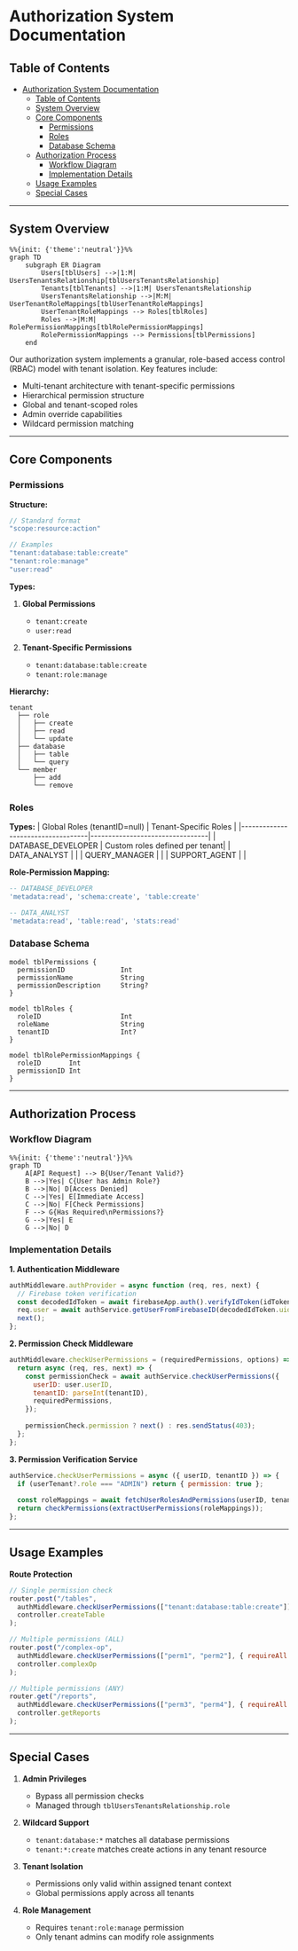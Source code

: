 # Authorization System Documentation

## Table of Contents
- [Authorization System Documentation](#authorization-system-documentation)
  - [Table of Contents](#table-of-contents)
  - [System Overview ](#system-overview-)
  - [Core Components ](#core-components-)
    - [Permissions ](#permissions-)
    - [Roles ](#roles-)
    - [Database Schema ](#database-schema-)
  - [Authorization Process ](#authorization-process-)
    - [Workflow Diagram ](#workflow-diagram-)
    - [Implementation Details ](#implementation-details-)
  - [Usage Examples ](#usage-examples-)
  - [Special Cases ](#special-cases-)

---

## System Overview <a name="system-overview"></a>

```mermaid
%%{init: {'theme':'neutral'}}%%
graph TD
    subgraph ER Diagram
        Users[tblUsers] -->|1:M| UsersTenantsRelationship[tblUsersTenantsRelationship]
        Tenants[tblTenants] -->|1:M| UsersTenantsRelationship
        UsersTenantsRelationship -->|M:M| UserTenantRoleMappings[tblUserTenantRoleMappings]
        UserTenantRoleMappings --> Roles[tblRoles]
        Roles -->|M:M| RolePermissionMappings[tblRolePermissionMappings]
        RolePermissionMappings --> Permissions[tblPermissions]
    end
```

Our authorization system implements a granular, role-based access control (RBAC) model with tenant isolation. Key features include:

- Multi-tenant architecture with tenant-specific permissions
- Hierarchical permission structure
- Global and tenant-scoped roles
- Admin override capabilities
- Wildcard permission matching

---

## Core Components <a name="core-components"></a>

### Permissions <a name="permissions"></a>

**Structure:**
```typescript
// Standard format
"scope:resource:action"

// Examples
"tenant:database:table:create"
"tenant:role:manage"
"user:read"
```

**Types:**
1. **Global Permissions**
   - `tenant:create`
   - `user:read`

2. **Tenant-Specific Permissions**
   - `tenant:database:table:create`
   - `tenant:role:manage`

**Hierarchy:**
```
tenant
  ├── role
  │   ├── create
  │   ├── read
  │   └── update
  ├── database
  │   ├── table
  │   └── query
  └── member
      ├── add
      └── remove
```

### Roles <a name="roles"></a>

**Types:**
| Global Roles (tenantID=null)      | Tenant-Specific Roles          |
|-----------------------------------|---------------------------------|
| DATABASE_DEVELOPER                | Custom roles defined per tenant|
| DATA_ANALYST                      |                                |
| QUERY_MANAGER                     |                                |
| SUPPORT_AGENT                     |                                |

**Role-Permission Mapping:**
```sql
-- DATABASE_DEVELOPER
'metadata:read', 'schema:create', 'table:create'

-- DATA_ANALYST 
'metadata:read', 'table:read', 'stats:read'
```

### Database Schema <a name="database-schema"></a>

```prisma
model tblPermissions {
  permissionID              Int
  permissionName            String
  permissionDescription     String?
}

model tblRoles {
  roleID                    Int
  roleName                  String
  tenantID                  Int?
}

model tblRolePermissionMappings {
  roleID       Int
  permissionID Int
}
```

---

## Authorization Process <a name="authorization-process"></a>

### Workflow Diagram <a name="workflow-diagram"></a>

```mermaid
%%{init: {'theme':'neutral'}}%%
graph TD
    A[API Request] --> B{User/Tenant Valid?}
    B -->|Yes| C{User has Admin Role?}
    B -->|No| D[Access Denied]
    C -->|Yes| E[Immediate Access]
    C -->|No| F[Check Permissions]
    F --> G{Has Required\nPermissions?}
    G -->|Yes| E
    G -->|No| D
```

### Implementation Details <a name="implementation-details"></a>

**1. Authentication Middleware**
```javascript
authMiddleware.authProvider = async function (req, res, next) {
  // Firebase token verification
  const decodedIdToken = await firebaseApp.auth().verifyIdToken(idToken);
  req.user = await authService.getUserFromFirebaseID(decodedIdToken.uid);
  next();
};
```

**2. Permission Check Middleware**
```javascript
authMiddleware.checkUserPermissions = (requiredPermissions, options) => {
  return async (req, res, next) => {
    const permissionCheck = await authService.checkUserPermissions({
      userID: user.userID,
      tenantID: parseInt(tenantID),
      requiredPermissions,
    });
    
    permissionCheck.permission ? next() : res.sendStatus(403);
  };
};
```

**3. Permission Verification Service**
```javascript
authService.checkUserPermissions = async ({ userID, tenantID }) => {
  if (userTenant?.role === "ADMIN") return { permission: true };
  
  const roleMappings = await fetchUserRolesAndPermissions(userID, tenantID);
  return checkPermissions(extractUserPermissions(roleMappings));
};
```

---

## Usage Examples <a name="usage-examples"></a>

**Route Protection**
```javascript
// Single permission check
router.post("/tables",
  authMiddleware.checkUserPermissions(["tenant:database:table:create"]),
  controller.createTable
);

// Multiple permissions (ALL)
router.post("/complex-op",
  authMiddleware.checkUserPermissions(["perm1", "perm2"], { requireAll: true }),
  controller.complexOp
);

// Multiple permissions (ANY)
router.get("/reports",
  authMiddleware.checkUserPermissions(["perm3", "perm4"], { requireAll: false }),
  controller.getReports
);
```

---

## Special Cases <a name="special-cases"></a>

1. **Admin Privileges**
   - Bypass all permission checks
   - Managed through `tblUsersTenantsRelationship.role`

2. **Wildcard Support**
   - `tenant:database:*` matches all database permissions
   - `tenant:*:create` matches create actions in any tenant resource

3. **Tenant Isolation**
   - Permissions only valid within assigned tenant context
   - Global permissions apply across all tenants

4. **Role Management**
   - Requires `tenant:role:manage` permission
   - Only tenant admins can modify role assignments